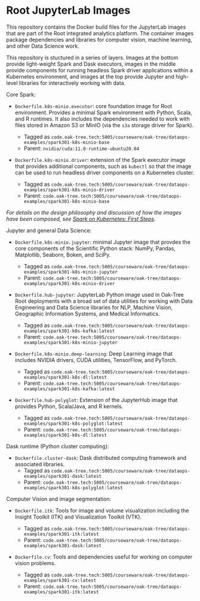# Root JupyterLab Images
This repository contains the Docker build files for the JupyterLab images that are part of the Root integrated analytics platform. The container images package dependencies and libraries for computer vision, machine learning, and other Data Science work.

This repository is stuctured in a series of layers. Images at the bottom provide light-weight Spark and Dask executors, images in the middle provide components for running headless Spark driver applications within a Kubernetes environment, and images at the top provide Jupyter and high-level libraries for interactively working with data.

Core Spark:

* `Dockerfile.k8s-minio.executor`: core foundation image for Root environment. Provides a minimal Spark environment with Python, Scala, and R runtimes. It also includes the dependencies needed to work with files stored in Amazon S3 or MinIO (via the `s3a` storage driver for Spark). 
	- Tagged as `code.oak-tree.tech:5005/courseware/oak-tree/dataops-examples/spark301-k8s-minio-base`
	- Parent: `nvidia/cuda:11.0-runtime-ubuntu20.04`

* `Dockerfile.k8s-minio.driver`: extension of the Spark executor image that provides additional components, such as `kubectl` so that the image can be used to run headless driver components on a Kubernetes cluster.
	- Tagged as `code.oak-tree.tech:5005/courseware/oak-tree/dataops-examples/spark301-k8s-minio-driver`
	- Parent: `code.oak-tree.tech:5005/courseware/oak-tree/dataops-examples/spark301-k8s-minio-base`

_For details on the design philosophy and discussion of how the images have been composed, see [Spark on Kubernetes: First Steps](https://oak-tree.tech/blog/spark-kubernetes-jupyter)._

Jupyter and general Data Science:

* `Dockerfile.k8s-minio.jupyter`: minimal Jupyter image that provdes the core components of the Scientific Python stack: NumPy, Pandas, Matplotlib, Seaborn, Boken, and SciPy.
	- Tagged as `code.oak-tree.tech:5005/courseware/oak-tree/dataops-examples/spark301-k8s-minio-jupyter`
	- Parent: `code.oak-tree.tech:5005/courseware/oak-tree/dataops-examples/spark301-k8s-minio-driver`

* `Dockerfile.hub-jupyter`: JupyterLab Python image used in Oak-Tree Root deployments with a broad set of data utilities for working with Data Engineering and Data Science libraries for NLP, Machine Vision, Geographic Information Systems, and Medical Informatics.
	- Tagged as `code.oak-tree.tech:5005/courseware/oak-tree/dataops-examples/spark301-k8s-kafka:latest`
	- Parent: `code.oak-tree.tech:5005/courseware/oak-tree/dataops-examples/spark301-k8s-minio-jupyter`

* `Dockerfile.k8s-minio.deep-learning`: Deep Learning image that includes NVIDIA drivers, CUDA utilities, TensorFlow, and PyTorch.
	- Tagged as `code.oak-tree.tech:5005/courseware/oak-tree/dataops-examples/spark301-k8s-dl:latest`
	- Parent: `code.oak-tree.tech:5005/courseware/oak-tree/dataops-examples/spark301-k8s-kafka:latest`

* `Dockerfile.hub-polyglot`: Extension of the JupyterHub image that provides Python, Scala/Java, and R kernels.
	- Tagged as `code.oak-tree.tech:5005/courseware/oak-tree/dataops-examples/spark301-k8s-polyglot:latest`
	- Parent: `code.oak-tree.tech:5005/courseware/oak-tree/dataops-examples/spark301-k8s-dl:latest`

Dask runtime (Python cluster computing):

* `Dockerfile.cluster-dask`: Dask distributed computing framework and associated libraries.
	- Tagged as `code.oak-tree.tech:5005/courseware/oak-tree/dataops-examples/spark301-dask:latest`
	- Parent: `code.oak-tree.tech:5005/courseware/oak-tree/dataops-examples/spark301-k8s-polyglot:latest`

Computer Vision and image segmentation:

* `Dockerfile.itk`: Tools for image and volume visualization including the Insight Toolkit (ITK) and Visualization Toolkit (VTK).
	- Tagged as `code.oak-tree.tech:5005/courseware/oak-tree/dataops-examples/spark301-itk:latest`
	- Parent: `code.oak-tree.tech:5005/courseware/oak-tree/dataops-examples/spark301-dask:latest`

* `Dockerfile.cv`: Tools and dependencies useful for working on computer vision problems.
	- Tagged as `code.oak-tree.tech:5005/courseware/oak-tree/dataops-examples/spark301-cv:latest`
	- Parent: `code.oak-tree.tech:5005/courseware/oak-tree/dataops-examples/spark301-itk:latest`
